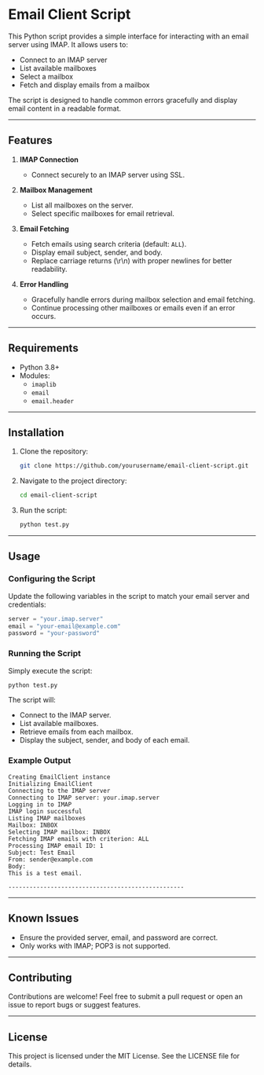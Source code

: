 # Email Client Script

This Python script provides a simple interface for interacting with an email server using IMAP. It allows users to:

- Connect to an IMAP server
- List available mailboxes
- Select a mailbox
- Fetch and display emails from a mailbox

The script is designed to handle common errors gracefully and display email content in a readable format.

---

## Features

1. **IMAP Connection**
   - Connect securely to an IMAP server using SSL.

2. **Mailbox Management**
   - List all mailboxes on the server.
   - Select specific mailboxes for email retrieval.

3. **Email Fetching**
   - Fetch emails using search criteria (default: `ALL`).
   - Display email subject, sender, and body.
   - Replace carriage returns (\r\n) with proper newlines for better readability.

4. **Error Handling**
   - Gracefully handle errors during mailbox selection and email fetching.
   - Continue processing other mailboxes or emails even if an error occurs.

---

## Requirements

- Python 3.8+
- Modules:
  - `imaplib`
  - `email`
  - `email.header`

---

## Installation

1. Clone the repository:
   ```bash
   git clone https://github.com/yourusername/email-client-script.git
   ```

2. Navigate to the project directory:
   ```bash
   cd email-client-script
   ```

3. Run the script:
   ```bash
   python test.py
   ```

---

## Usage

### Configuring the Script

Update the following variables in the script to match your email server and credentials:

```python
server = "your.imap.server"
email = "your-email@example.com"
password = "your-password"
```

### Running the Script

Simply execute the script:

```bash
python test.py
```

The script will:
- Connect to the IMAP server.
- List available mailboxes.
- Retrieve emails from each mailbox.
- Display the subject, sender, and body of each email.

### Example Output

```plaintext
Creating EmailClient instance
Initializing EmailClient
Connecting to the IMAP server
Connecting to IMAP server: your.imap.server
Logging in to IMAP
IMAP login successful
Listing IMAP mailboxes
Mailbox: INBOX
Selecting IMAP mailbox: INBOX
Fetching IMAP emails with criterion: ALL
Processing IMAP email ID: 1
Subject: Test Email
From: sender@example.com
Body:
This is a test email.

--------------------------------------------------
```

---

## Known Issues

- Ensure the provided server, email, and password are correct.
- Only works with IMAP; POP3 is not supported.

---

## Contributing

Contributions are welcome! Feel free to submit a pull request or open an issue to report bugs or suggest features.

---

## License

This project is licensed under the MIT License. See the LICENSE file for details.

